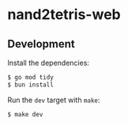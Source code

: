 # nand2tetris-web

## Development

Install the dependencies:
```bash
$ go mod tidy
$ bun install
```

Run the `dev` target with `make`:
```bash
$ make dev
```
